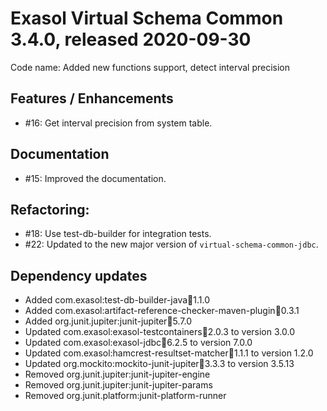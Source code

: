 # Exasol Virtual Schema Common 3.4.0, released 2020-09-30

Code name: Added new functions support, detect interval precision

## Features / Enhancements

* #16: Get interval precision from system table.

## Documentation

* #15: Improved the documentation.

## Refactoring:

* #18: Use test-db-builder for integration tests.
* #22: Updated to the new major version of `virtual-schema-common-jdbc`.

## Dependency updates

* Added com.exasol:test-db-builder-java:jar:1.1.0
* Added com.exasol:artifact-reference-checker-maven-plugin:jar:0.3.1
* Added org.junit.jupiter:junit-jupiter:jar:5.7.0
* Updated com.exasol:exasol-testcontainers:jar:2.0.3 to version 3.0.0
* Updated com.exasol:exasol-jdbc:jar:6.2.5 to version 7.0.0
* Updated com.exasol:hamcrest-resultset-matcher:jar:1.1.1 to version 1.2.0
* Updated org.mockito:mockito-junit-jupiter:jar:3.3.3 to version 3.5.13
* Removed org.junit.jupiter:junit-jupiter-engine
* Removed org.junit.jupiter:junit-jupiter-params
* Removed org.junit.platform:junit-platform-runner